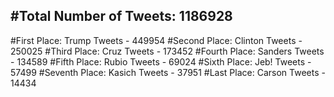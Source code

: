#Total Number of Tweets: 1186928 
---
#First Place: Trump Tweets - 449954
#Second Place: Clinton Tweets - 250025
#Third Place: Cruz Tweets - 173452
#Fourth Place: Sanders Tweets - 134589
#Fifth Place: Rubio Tweets - 69024
#Sixth Place: Jeb! Tweets - 57499
#Seventh Place: Kasich Tweets - 37951
#Last Place: Carson Tweets - 14434
